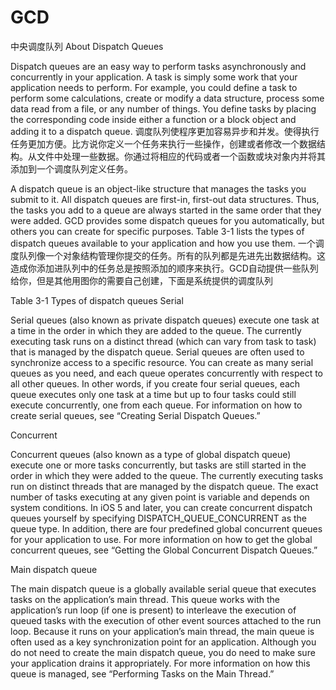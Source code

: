 GCD
===

中央调度队列
About Dispatch Queues

Dispatch queues are an easy way to perform tasks asynchronously and concurrently in your application. A task is simply some work that your application needs to perform. For example, you could define a task to perform some calculations, create or modify a data structure, process some data read from a file, or any number of things. You define tasks by placing the corresponding code inside either a function or a block object and adding it to a dispatch queue.
调度队列使程序更加容易异步和并发。使得执行任务更加方便。比方说你定义一个任务来执行一些操作，创建或者修改一个数据结构。从文件中处理一些数据。你通过将相应的代码或者一个函数或块对象内并将其添加到一个调度队列定义任务。

A dispatch queue is an object-like structure that manages the tasks you submit to it. All dispatch queues are first-in, first-out data structures. Thus, the tasks you add to a queue are always started in the same order that they were added. GCD provides some dispatch queues for you automatically, but others you can create for specific purposes. Table 3-1 lists the types of dispatch queues available to your application and how you use them.
一个调度队列像一个对象结构管理你提交的任务。所有的队列都是先进先出数据结构。这造成你添加进队列中的任务总是按照添加的顺序来执行。GCD自动提供一些队列给你，但是其他用图你的需要自己创建，下面是系统提供的调度队列


Table 3-1  Types of dispatch queues 
Serial

Serial queues (also known as private dispatch queues) execute one task at a time in the order in which they are added to the queue. The currently executing task runs on a distinct thread (which can vary from task to task) that is managed by the dispatch queue. Serial queues are often used to synchronize access to a specific resource.
You can create as many serial queues as you need, and each queue operates concurrently with respect to all other queues. In other words, if you create four serial queues, each queue executes only one task at a time but up to four tasks could still execute concurrently, one from each queue. For information on how to create serial queues, see “Creating Serial Dispatch Queues.”

Concurrent

Concurrent queues (also known as a type of global dispatch queue) execute one or more tasks concurrently, but tasks are still started in the order in which they were added to the queue. The currently executing tasks run on distinct threads that are managed by the dispatch queue. The exact number of tasks executing at any given point is variable and depends on system conditions.
In iOS 5 and later, you can create concurrent dispatch queues yourself by specifying DISPATCH_QUEUE_CONCURRENT as the queue type. In addition, there are four predefined global concurrent queues for your application to use. For more information on how to get the global concurrent queues, see “Getting the Global Concurrent Dispatch Queues.”

Main dispatch queue

The main dispatch queue is a globally available serial queue that executes tasks on the application’s main thread. This queue works with the application’s run loop (if one is present) to interleave the execution of queued tasks with the execution of other event sources attached to the run loop. Because it runs on your application’s main thread, the main queue is often used as a key synchronization point for an application.
Although you do not need to create the main dispatch queue, you do need to make sure your application drains it appropriately. For more information on how this queue is managed, see “Performing Tasks on the Main Thread.”
